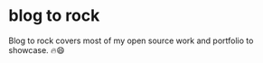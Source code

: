 # blog to rock

Blog to rock covers most of my open source work and portfolio to showcase. :fire::smile:
